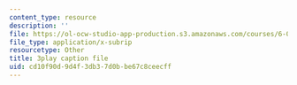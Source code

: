 ```yaml
---
content_type: resource
description: ''
file: https://ol-ocw-studio-app-production.s3.amazonaws.com/courses/6-004-computation-structures-spring-2017/cd10f90d9d4f3db37d0bbe67c8ceecff_ISaYWm8T8n4.srt
file_type: application/x-subrip
resourcetype: Other
title: 3play caption file
uid: cd10f90d-9d4f-3db3-7d0b-be67c8ceecff
---
```

